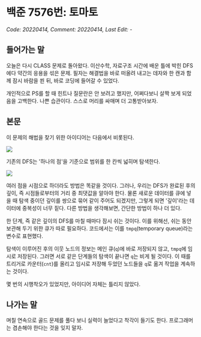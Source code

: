 # 백준 7576번: 토마토
_Code: 20220414, Comment: 20220414, Last Edit: -_

## 들어가는 말
 오늘은 다시 CLASS 문제로 돌아왔다. 이산수학, 자료구조 시간에 배운 틀에 박힌 DFS에다 약간의 응용을 섞은 문제. 필자는 해결법을 바로 떠올려 내고는 데자와 한 캔과 함께 잠시 바람을 쐰 뒤, 바로 코딩에 들어갈 수 있었다.

 개인적으로 PS를 할 때 힌트나 질문란은 안 보려고 했지만, 어쩌다보니 살짝 보게 되었음을 고백한다. 나쁜 습관이다. 스스로 머리를 싸매며 더 고통받아보자.

## 본문
 이 문제의 해법을 찾기 위한 아이디어는 다음에서 비롯된다.
 
 ![](img/1.png)

 기존의 DFS는 '하나의 점'을 기준으로 범위를 한 칸씩 넓히며 탐색한다.
 
 ![](img/2.png)
 
 여러 점을 시점으로 하더라도 방법은 똑같을 것이다. 그러나, 우리는 DFS가 완료된 후의 깊이, 즉 시점들로부터의 거리 중 최댓값을 알아야 한다. 물론 새로운 데이터를 큐에 넣을 때 탐색 중이던 깊이를 쌍으로 묶어 같이 주어도 되겠지만, 그렇게 되면 '깊이'라는 데이터에 중복성이 너무 짙다. 다른 방법을 생각해보면, 간단한 방법이 하나 더 있다.

 한 단계, 즉 같은 깊이의 DFS를 마칠 때마다 잠시 쉬는 것이다. 이를 위해선, 쉬는 동안 보관해 두기 위한 큐가 따로 필요하다. 코드에서는 이를 `tmpq`(temporary queue)라는 변수로 표현했다.

 탐색이 이루어진 후의 이웃 노드의 정보는 메인 큐(`q`)에 바로 저장되지 않고, `tmpq`에 임시로 저장된다. 그러면 서로 같은 단계들의 탐색이 끝나면 `q`는 비게 될 것이다. 이 때를 트리거로 카운터(`cnt`)를 올리고 임시로 저장해 두었던 노드들을 `q`로 옮겨 작업을 계속하는 것이다.
 
 몇 번의 시행착오가 있었지만, 아이디어 자체는 틀리지 않았다.

## 나가는 말
며칠 연속으로 골드 문제를 풀다 보니 실력이 늘었다고 착각이 들기도 한다. 프로그래머는 겸손해야 한다는 것을 잊지 말자.